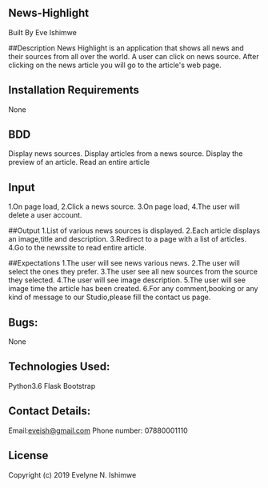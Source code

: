 ## News-Highlight
Built By Eve Ishimwe

##Description
News Highlight is an application that shows all news and their sources from all over the world. A user can click on news source. After clicking on the news article you will go to the  article's web page.

## Installation Requirements
None

## BDD
Display news sources. 
Display articles from a news source.
Display the preview of an article.
Read an entire article

## Input
 1.On page load,
 2.Click a news source.
3.On page load,
4.The user will delete a user account.

##Output
1.List of various news sources is displayed.
2.Each article displays an image,title and description.
3.Redirect to a page with a list of articles.
4.Go to the newssite to read entire article.

##Expectations
1.The user will see news various news.
2.The user will select the ones they prefer.
3.The user see all new sources from the source they selected.
4.The user will see image description.
5.The user will see  image time the article has been created.
6.For any comment,booking or any kind of message to our Studio,please fill the contact us page. 

## Bugs:
None

## Technologies Used:
Python3.6
Flask 
Bootstrap  

## Contact Details:
Email:eveish@gmail.com
Phone number: 07880001110

## License
Copyright (c) 2019 Evelyne N. Ishimwe 
